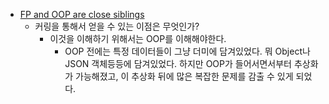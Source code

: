 - [FP and OOP are close siblings](https://blog.mhashim6.me/fp-and-oop-are-close-siblings/) 
	- 커링을 통해서 얻을 수 있는 이점은 무엇인가? 
		- 이것을 이해하기 위해서는 OOP를 이해해야한다. 
			- OOP 전에는 특정 데이터들이 그냥 더미에 담겨있었다. 뭐 Object나 JSON 객체등등에 담겨있었다. 하지만 OOP가 들어서면서부터 추상화가 가능해졌고, 이 추상화 뒤에 많은 복잡한 문제를 감출 수 있게 되었다. 